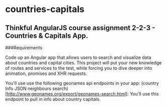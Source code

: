 countries-capitals
==================
## Thinkful AngularJS course assignment 2-2-3 - Countries & Capitals App.

###Requirements

Code up an Angular app that allows users to search and visualize data about countries and capital cities. This project will put your new knowledge of routes and services to the test, while forcing you to dive deeper into animation, promises and XHR requests.

You'll use use the following geonames api endpoints in your app:
(country Info JSON neighbours search)[http://www.geonames.org/export/geonames-search.html]: You'll use this endpoint to pull in info about country capitals.

